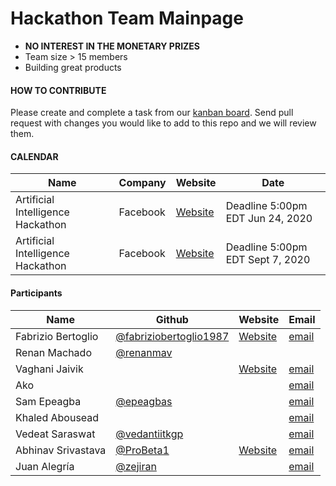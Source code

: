 # Hackathon Team Mainpage
- **NO INTEREST IN THE MONETARY PRIZES** 
- Team size > 15 members
- Building great products

#### HOW TO CONTRIBUTE

Please create and complete a task from our [kanban board](https://github.com/fabriziobertoglio1987/hackathon-team/projects/1). 
Send pull request with changes you would like to add to this repo and we will review them.

#### CALENDAR

|Name   | Company | Website  | Date |
|---|---|---|---|
|Artificial Intelligence Hackathon   | Facebook  |[Website][101]   | Deadline 5:00pm EDT Jun 24, 2020  |
|Artificial Intelligence Hackathon   | Facebook  |[Website][101]   | Deadline 5:00pm EDT Sept 7, 2020  |


[101]: https://fbai2.devpost.com/?ref_content=online-hackathons&ref_feature=challenge&ref_medium=facebook-channel

#### Participants

|Name   | Github | Website  | Email  |
|---|---|---|---|
|Fabrizio Bertoglio   | [@fabriziobertoglio1987][1]  |[Website][2]   | [email][3]  |
|Renan Machado   | [@renanmav][16]  |   |   |
|Vaghani Jaivik   |   |[Website][4]   | [email][5]  |
|Ako   |   |   | [email][7]  |
|Sam Epeagba   | [@epeagbas][9]  |   | [email][8]  |
|Khaled Abousead   |  |   | [email][10]  |
|Vedeat Saraswat   | [@vedantiitkgp][12]  |   | [email][11]  |
|Abhinav Srivastava | [@ProBeta1][13]   | [Website][14]  | [email][15]  |
|Juan Alegría   | [@zejiran][17]  |   | [email][18]  |

[1]: https://github.com/fabriziobertoglio1987 
[2]: https://fabriziobertoglio.xyz
[3]: mailto:fabrizio.bertoglio@gmail.com?subject=[GitHub]%20Hackathon%20Team

[4]: https://play.google.com/store/apps/dev?id=7683027438655020608
[5]: mailto:vaghanijaivik312000@gmail.com?subject=[GitHub]%20Hackathon%20Team

[7]:mailto:aheidari@gmu.edu?subject=[GitHub]%20Hackathon%20Team

[8]: mailto:epeagbas@gmail.com?subject=[GitHub]%20Hackathon%20Team
[9]: https://github.com/Epeagbas

[10]: mailto:KHALED.ABOUSEADA42@bcmail.cuny.edu?subject=[GitHub]%20Hackathon%20Team

[11]: mailto:vedantntpc@gmail.com?subject=[GitHub]%20Hackathon%20Team
[12]: https://github.com/vedantiitkgp

[13]: https://github.com/ProBeta1
[14]: https://probeta1.github.io/mywebsite/
[15]: mailto:humblebeta@gmail.com?subject=[GitHub]%20Hackathon%20Team

[16]: https://github.com/renanmav

[17]: https://github.com/zejiran
[18]: mailto:juanszalegria@gmail.com?subject=[GitHub]%20Hackathon%20Team
